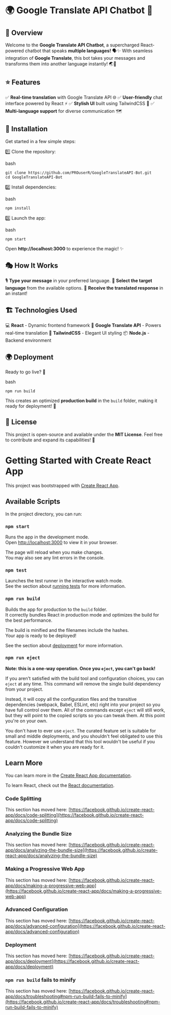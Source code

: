 # 🌍 Google Translate API Chatbot 💬

## 🎯 Overview

Welcome to the **Google Translate API Chatbot**, a supercharged React-powered chatbot that speaks **multiple languages!** 🗣✨ With seamless integration of **Google Translate**, this bot takes your messages and transforms them into another language instantly! 🌏🔄

## ⭐ Features

✅ **Real-time translation** with Google Translate API 🌐 ✅ **User-friendly** chat interface powered by React ⚡ ✅ **Stylish UI** built using TailwindCSS 🎨 ✅ **Multi-language support** for diverse communication 🗺

## 🚀 Installation

Get started in a few simple steps:

1️⃣ Clone the repository:

bash

```
git clone https://github.com/PROuserR/GoogleTranslateAPI-Bot.git
cd GoogleTranslateAPI-Bot
```

2️⃣ Install dependencies:

bash

```
npm install
```

3️⃣ Launch the app:

bash

```
npm start
```

Open **http://localhost:3000** to experience the magic! ✨

## 🎭 How It Works

🎙 **Type your message** in your preferred language. 🔄 **Select the target language** from the available options. 📢 **Receive the translated response** in an instant!

## 🏗 Technologies Used

💻 **React** - Dynamic frontend framework 🔡 **Google Translate API** - Powers real-time translation 🎨 **TailwindCSS** - Elegant UI styling 📦 **Node.js** - Backend environment

## 🌍 Deployment

Ready to go live? 🚀

bash

```
npm run build
```

This creates an optimized **production build** in the `build` folder, making it ready for deployment! 🌟

## 📜 License

This project is open-source and available under the **MIT License**. Feel free to contribute and expand its capabilities! 🤝




# Getting Started with Create React App

This project was bootstrapped with [Create React App](https://github.com/facebook/create-react-app).

## Available Scripts

In the project directory, you can run:

### `npm start`

Runs the app in the development mode.\
Open [http://localhost:3000](http://localhost:3000) to view it in your browser.

The page will reload when you make changes.\
You may also see any lint errors in the console.

### `npm test`

Launches the test runner in the interactive watch mode.\
See the section about [running tests](https://facebook.github.io/create-react-app/docs/running-tests) for more information.

### `npm run build`

Builds the app for production to the `build` folder.\
It correctly bundles React in production mode and optimizes the build for the best performance.

The build is minified and the filenames include the hashes.\
Your app is ready to be deployed!

See the section about [deployment](https://facebook.github.io/create-react-app/docs/deployment) for more information.

### `npm run eject`

**Note: this is a one-way operation. Once you `eject`, you can't go back!**

If you aren't satisfied with the build tool and configuration choices, you can `eject` at any time. This command will remove the single build dependency from your project.

Instead, it will copy all the configuration files and the transitive dependencies (webpack, Babel, ESLint, etc) right into your project so you have full control over them. All of the commands except `eject` will still work, but they will point to the copied scripts so you can tweak them. At this point you're on your own.

You don't have to ever use `eject`. The curated feature set is suitable for small and middle deployments, and you shouldn't feel obligated to use this feature. However we understand that this tool wouldn't be useful if you couldn't customize it when you are ready for it.

## Learn More

You can learn more in the [Create React App documentation](https://facebook.github.io/create-react-app/docs/getting-started).

To learn React, check out the [React documentation](https://reactjs.org/).

### Code Splitting

This section has moved here: [https://facebook.github.io/create-react-app/docs/code-splitting](https://facebook.github.io/create-react-app/docs/code-splitting)

### Analyzing the Bundle Size

This section has moved here: [https://facebook.github.io/create-react-app/docs/analyzing-the-bundle-size](https://facebook.github.io/create-react-app/docs/analyzing-the-bundle-size)

### Making a Progressive Web App

This section has moved here: [https://facebook.github.io/create-react-app/docs/making-a-progressive-web-app](https://facebook.github.io/create-react-app/docs/making-a-progressive-web-app)

### Advanced Configuration

This section has moved here: [https://facebook.github.io/create-react-app/docs/advanced-configuration](https://facebook.github.io/create-react-app/docs/advanced-configuration)

### Deployment

This section has moved here: [https://facebook.github.io/create-react-app/docs/deployment](https://facebook.github.io/create-react-app/docs/deployment)

### `npm run build` fails to minify

This section has moved here: [https://facebook.github.io/create-react-app/docs/troubleshooting#npm-run-build-fails-to-minify](https://facebook.github.io/create-react-app/docs/troubleshooting#npm-run-build-fails-to-minify)
